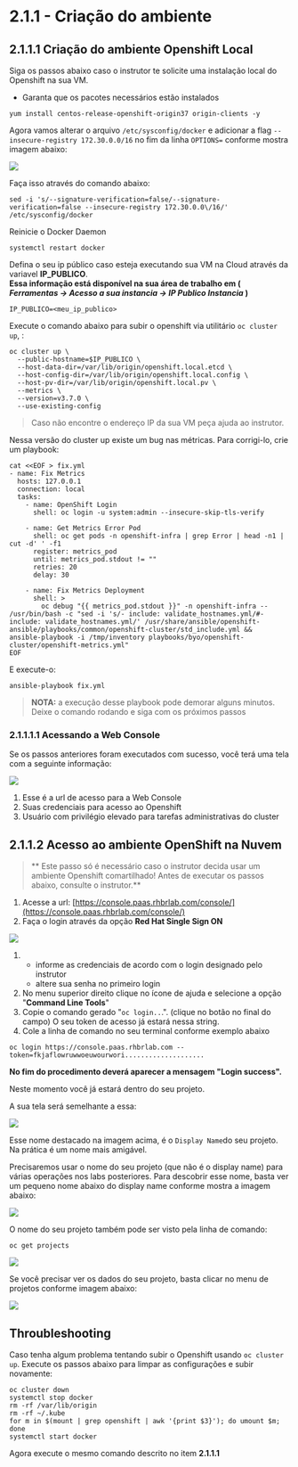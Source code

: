 # 2.1.1 - Criação do ambiente

## 2.1.1.1 Criação do ambiente Openshift Local

Siga os passos abaixo caso o instrutor te solicite uma instalação local do Openshift na sua VM.

* Garanta que os pacotes necessários estão instalados

```text
yum install centos-release-openshift-origin37 origin-clients -y
```

Agora vamos alterar o arquivo `/etc/sysconfig/docker` e adicionar a flag `--insecure-registry 172.30.0.0/16` no fim da linha `OPTIONS=` conforme mostra imagem abaixo:

![](../../.gitbook/assets/selection_225.png)

Faça isso através do comando abaixo:

```text
sed -i 's/--signature-verification=false/--signature-verification=false --insecure-registry 172.30.0.0\/16/' /etc/sysconfig/docker
```

Reinicie o Docker Daemon

```text
systemctl restart docker
```

Defina o seu ip público caso esteja executando sua VM na Cloud através da variavel **IP_PUBLICO**.    
**Essa informação está disponível na sua área de trabalho em ( *Ferramentas -> Acesso a sua instancia -> IP Publico Instancia* )**

```text
IP_PUBLICO=<meu_ip_publico>
```

Execute o comando abaixo para subir o openshift via utilitário `oc cluster up`, :

```text
oc cluster up \
  --public-hostname=$IP_PUBLICO \
  --host-data-dir=/var/lib/origin/openshift.local.etcd \
  --host-config-dir=/var/lib/origin/openshift.local.config \
  --host-pv-dir=/var/lib/origin/openshift.local.pv \
  --metrics \
  --version=v3.7.0 \
  --use-existing-config
```


> Caso não encontre o endereço IP da sua VM peça ajuda ao instrutor.

Nessa versão do cluster up existe um bug nas métricas. Para corrigi-lo, crie um playbook:

```text
cat <<EOF > fix.yml
- name: Fix Metrics
  hosts: 127.0.0.1
  connection: local
  tasks:
    - name: OpenShift Login
      shell: oc login -u system:admin --insecure-skip-tls-verify

    - name: Get Metrics Error Pod
      shell: oc get pods -n openshift-infra | grep Error | head -n1 | cut -d' ' -f1
      register: metrics_pod
      until: metrics_pod.stdout != ""
      retries: 20
      delay: 30

    - name: Fix Metrics Deployment
      shell: >
        oc debug "{{ metrics_pod.stdout }}" -n openshift-infra -- /usr/bin/bash -c "sed -i 's/- include: validate_hostnames.yml/#- include: validate_hostnames.yml/' /usr/share/ansible/openshift-ansible/playbooks/common/openshift-cluster/std_include.yml &&  ansible-playbook -i /tmp/inventory playbooks/byo/openshift-cluster/openshift-metrics.yml"
EOF
```

E execute-o:

```text
ansible-playbook fix.yml
```

> __NOTA:__ a execução desse playbook pode demorar alguns minutos. Deixe o comando rodando e siga com os próximos passos

### 2.1.1.1.1 Acessando a Web Console

Se os passos anteriores foram executados com sucesso, você terá uma tela com a seguinte informação:

![](../../.gitbook/assets/selection_226%20%281%29.png)

1. Esse é a url de acesso para a Web Console
2. Suas credenciais para acesso ao Openshift
3. Usuário com privilégio elevado para tarefas administrativas do cluster

## 2.1.1.2 Acesso ao ambiente OpenShift na Nuvem

> ** Este passo só é necessário caso o instrutor decida usar um ambiente Openshift comartilhado! Antes de executar os passos abaixo, consulte o instrutor.**

1. Acesse a url: [https://console.paas.rhbrlab.com/console/](https://console.paas.rhbrlab.com/console/)
2. Faça o login através da opção **Red Hat Single Sign ON**

![](../../.gitbook/assets/selection_207.png)

1. * informe as credenciais de acordo com o login designado pelo instrutor
   * altere sua senha no primeiro login 
2. No menu superior direito clique no ícone de ajuda e selecione a opção "**Command Line Tools**"
3. Copie o comando gerado "`oc login..`.". \(clique no botão no final do campo\) O seu token de acesso já estará nessa string.
4. Cole a linha de comando no seu terminal conforme exemplo abaixo

```text
oc login https://console.paas.rhbrlab.com --token=fkjaflowruwwoeuwourwori....................
```

**No fim do procedimento deverá aparecer a mensagem "Login success".**

Neste momento você já estará dentro do seu projeto.

A sua tela será semelhante a essa:

![](../../.gitbook/assets/selection_202.png)

Esse nome destacado na imagem acima, é o `Display Name`do seu projeto. Na prática é um nome mais amigável.

Precisaremos usar o nome do seu projeto \(que não é o display name\) para várias operações nos labs posteriores. Para descobrir esse nome, basta ver um pequeno nome abaixo do display name conforme mostra a imagem abaixo:

![](../../.gitbook/assets/selection_203%20%281%29.png)

O nome do seu projeto também pode ser visto pela linha de comando:

```text
oc get projects
```

![](../../.gitbook/assets/oc-get-projects%20%281%29.gif)

Se você precisar ver os dados do seu projeto, basta clicar no menu de projetos conforme imagem abaixo:

![](../../.gitbook/assets/selection_204%20%281%29.png)

## Throubleshooting

Caso tenha algum problema tentando subir o Openshift usando `oc cluster up`. Execute os passos abaixo para limpar as configurações e subir novamente:

```
oc cluster down
systemctl stop docker
rm -rf /var/lib/origin
rm -rf ~/.kube
for m in $(mount | grep openshift | awk '{print $3}'); do umount $m; done
systemctl start docker
```

Agora execute o mesmo comando descrito no item **2.1.1.1**
